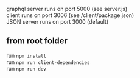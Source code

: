 graphql server runs on port 5000 (see server.js)  
client runs on port 3006 (see /client/package.json)  
JSON server runs on port 3000 (default)  

## from root folder ## 
run `npm install`  
run `npm run client-dependencies`  
run `npm run dev`  